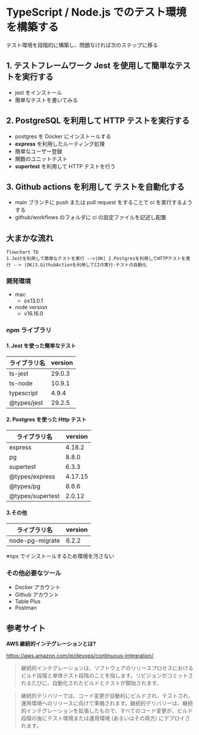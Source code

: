 # TypeScript / Node.js でのテスト環境を構築する

テスト環境を段階的に構築し、問題なければ次のステップに移る

## 1. テストフレームワーク **Jest** を使用して簡単なテストを実行する

- jest をインストール
- 簡単なテストを書いてみる

## 2. **PostgreSQL** を利用して HTTP テストを実行する

- postgres を Docker にインストールする
- **express** を利用したルーティング処理
- 簡単なユーザー登録
- 関数のユニットテスト
- **supertest** を利用して HTTP テストを行う

## 3. Github actions を利用して テストを自動化する

- main ブランチに push または pull request をすることで ci を実行するようする
- github/workflows のフォルダに ci の設定ファイルを記述し配置

## 大まかな流れ

```mermaid
flowchart TD
1.Jestを利用して簡単なテストを実行 -->|OK| 2.Postgresを利用してHTTPテストを実行 --> |OK|3.GithubActionを利用してCIの実行-テストの自動化

```

### 開発環境

- mac
  - os13.0.1
- node version
  - v16.16.0

### npm ライブラリ

#### 1. Jest を使った簡単なテスト

| ライブラリ名 | version |
| ------------ | ------- |
| ts-jest      | 29.0.3  |
| ts-node      | 10.9.1  |
| typescript   | 4.9.4   |
| @types/jest  | 29.2.5  |

#### 2. Postgres を使った Http テスト

| ライブラリ名     | version |
| ---------------- | ------- |
| express          | 4.18.2  |
| pg               | 8.8.0   |
| supertest        | 6.3.3   |
| @types/express   | 4.17.15 |
| @types/pg        | 8.6.6   |
| @types/supertest | 2.0.12  |

#### 3.その他

| ライブラリ名    | version |
| --------------- | ------- |
| node-pg-migrate | 6.2.2   |

※npx でインストールするため環境を汚さない

### その他必要なツール

- Docker アカウント
- Github アカウント
- Table Plus
- Postman

## 参考サイト

**AWS 継続的インテグレーションとは?**

https://aws.amazon.com/jp/devops/continuous-integration/

> 継続的インテグレーションは、ソフトウェアのリリースプロセスにおけるビルド段階と単体テスト段階のことを指します。リビジョンがコミットされるたびに、自動化されたビルドとテストが開始されます。

> 継続的デリバリーでは、コード変更が自動的にビルドされ、テストされ、運用環境へのリリースに向けて準備されます。継続的デリバリーは、継続的インテグレーションを拡張したもので、すべてのコード変更が、ビルド段階の後にテスト環境または運用環境 (あるいはその両方) にデプロイされます。

